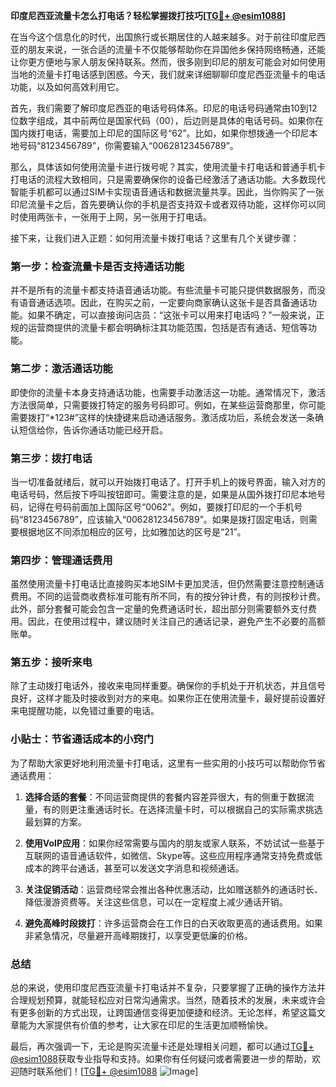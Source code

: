 **印度尼西亚流量卡怎么打电话？轻松掌握拨打技巧[[TG💪+ @esim1088](https://t.me/s/esim1088)]**

在当今这个信息化的时代，出国旅行或长期居住的人越来越多。对于前往印度尼西亚的朋友来说，一张合适的流量卡不仅能够帮助你在异国他乡保持网络畅通，还能让你更方便地与家人朋友保持联系。然而，很多刚到印尼的朋友可能会对如何使用当地的流量卡打电话感到困惑。今天，我们就来详细聊聊印度尼西亚流量卡的电话功能，以及如何高效利用它。

首先，我们需要了解印度尼西亚的电话号码体系。印尼的电话号码通常由10到12位数字组成，其中前两位是国家代码（00），后边则是具体的电话号码。如果你在国内拨打电话，需要加上印尼的国际区号“62”。比如，如果你想拨通一个印尼本地号码“8123456789”，你需要输入“00628123456789”。

那么，具体该如何使用流量卡进行拨号呢？其实，使用流量卡打电话和普通手机卡打电话的流程大致相同，只是需要确保你的设备已经激活了通话功能。大多数现代智能手机都可以通过SIM卡实现语音通话和数据流量共享。因此，当你购买了一张印尼流量卡之后，首先要确认你的手机是否支持双卡或者双待功能，这样你可以同时使用两张卡，一张用于上网，另一张用于打电话。

接下来，让我们进入正题：如何用流量卡拨打电话？这里有几个关键步骤：

### 第一步：检查流量卡是否支持通话功能

并不是所有的流量卡都支持语音通话功能。有些流量卡可能只提供数据服务，而没有语音通话选项。因此，在购买之前，一定要向商家确认这张卡是否具备通话功能。如果不确定，可以直接询问店员：“这张卡可以用来打电话吗？”一般来说，正规的运营商提供的流量卡都会明确标注其功能范围，包括是否有通话、短信等功能。

### 第二步：激活通话功能

即使你的流量卡本身支持通话功能，也需要手动激活这一功能。通常情况下，激活方法很简单，只需要拨打特定的服务号码即可。例如，在某些运营商那里，你可能需要拨打“*123#”这样的快捷键来启动通话服务。激活成功后，系统会发送一条确认短信给你，告诉你通话功能已经开启。

### 第三步：拨打电话

当一切准备就绪后，就可以开始拨打电话了。打开手机上的拨号界面，输入对方的电话号码，然后按下呼叫按钮即可。需要注意的是，如果是从国外拨打印尼本地号码，记得在号码前面加上国际区号“0062”。例如，要拨打印尼的一个手机号码“8123456789”，应该输入“00628123456789”。如果是拨打固定电话，则需要根据地区不同添加相应的区号，比如雅加达的区号是“21”。

### 第四步：管理通话费用

虽然使用流量卡打电话比直接购买本地SIM卡更加灵活，但仍然需要注意控制通话费用。不同的运营商收费标准可能有所不同，有的按分钟计费，有的则按秒计费。此外，部分套餐可能会包含一定量的免费通话时长，超出部分则需要额外支付费用。因此，在使用过程中，建议随时关注自己的通话记录，避免产生不必要的高额账单。

### 第五步：接听来电

除了主动拨打电话外，接收来电同样重要。确保你的手机处于开机状态，并且信号良好，这样才能及时接收到对方的来电。如果你正在使用流量卡，最好提前设置好来电提醒功能，以免错过重要的电话。

### 小贴士：节省通话成本的小窍门

为了帮助大家更好地利用流量卡打电话，这里有一些实用的小技巧可以帮助你节省通话费用：

1. **选择合适的套餐**：不同运营商提供的套餐内容差异很大，有的侧重于数据流量，有的则更注重通话时长。在选择流量卡时，可以根据自己的实际需求挑选最划算的方案。
   
2. **使用VoIP应用**：如果你经常需要与国内的朋友或家人联系，不妨试试一些基于互联网的语音通话软件，如微信、Skype等。这些应用程序通常支持免费或低成本的跨平台通话，甚至可以发送文字消息和视频通话。

3. **关注促销活动**：运营商经常会推出各种优惠活动，比如赠送额外的通话时长、降低漫游资费等。关注这些信息，可以在一定程度上减少通话开销。

4. **避免高峰时段拨打**：许多运营商会在工作日的白天收取更高的通话费用。如果非紧急情况，尽量避开高峰期拨打，以享受更低廉的价格。

### 总结

总的来说，使用印度尼西亚流量卡打电话并不复杂，只要掌握了正确的操作方法并合理规划预算，就能轻松应对日常沟通需求。当然，随着技术的发展，未来或许会有更多创新的方式出现，让跨国通信变得更加便捷和经济。无论怎样，希望这篇文章能为大家提供有价值的参考，让大家在印尼的生活更加顺畅愉快。

最后，再次强调一下，无论是购买流量卡还是处理相关问题，都可以通过[TG💪+ @esim1088](https://t.me/s/esim1088)获取专业指导和支持。如果你有任何疑问或者需要进一步的帮助，欢迎随时联系他们！[[TG💪+ @esim1088](https://t.me/s/esim1088) ![Image](https://i.postimg.cc/4NQfJmqS/Snipaste-2025-05-13-00-14-12.png)]